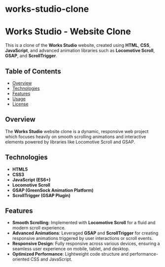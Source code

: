 # works-studio-clone

# Works Studio - Website Clone

This is a clone of the **Works Studio** website, created using **HTML**, **CSS**, **JavaScript**, and advanced animation libraries such as **Locomotive Scroll**, **GSAP**, and **ScrollTrigger**.

## Table of Contents

- [Overview](#overview)
- [Technologies](#technologies)
- [Features](#features)
- [Usage](#usage)
- [License](#license)

## Overview

The **Works Studio** website clone is a dynamic, responsive web project which focuses heavily on smooth scrolling animations and interactive elements powered by libraries like Locomotive Scroll and GSAP.

## Technologies

- **HTML5**
- **CSS3**
- **JavaScript (ES6+)**
- **Locomotive Scroll**
- **GSAP (GreenSock Animation Platform)**
- **ScrollTrigger (GSAP Plugin)**

## Features

- **Smooth Scrolling**: Implemented with **Locomotive Scroll** for a fluid and modern scroll experience.
- **Advanced Animations**: Leveraged **GSAP** and **ScrollTrigger** for creating responsive animations triggered by user interactions or scroll events.
- **Responsive Design**: Fully responsive across various devices, ensuring a seamless user experience on mobile, tablet, and desktop.
- **Optimized Performance**: Lightweight code structure and performance-oriented CSS and JavaScript.

